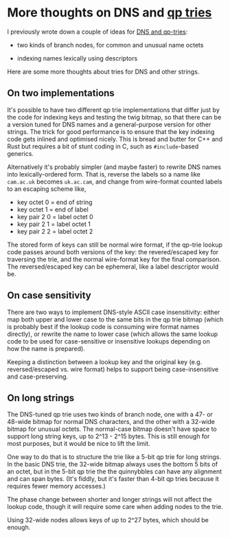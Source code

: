 More thoughts on DNS and [qp tries](https://dotat.at/prog/qp)
===================================

I previously wrote down a couple of ideas for [DNS and qp-tries](notes-dns.html):

  * two kinds of branch nodes, for common and unusual name octets

  * indexing names lexically using descriptors

Here are some more thoughts about tries for DNS and other strings.

On two implementations
----------------------

It's possible to have two different qp trie implementations that
differ just by the code for indexing keys and testing the twig bitmap,
so that there can be a version tuned for DNS names and a
general-purpose version for other strings. The trick for good
performance is to ensure that the key indexing code gets inlined and
optimised nicely. This is bread and butter for C++ and Rust but
requires a bit of stunt coding in C, such as `#include`-based
generics.

Alternatively it's probably simpler (and maybe faster) to rewrite DNS
names into lexically-ordered form. That is, reverse the labels so a
name like `cam.ac.uk` becomes `uk.ac.cam`, and change from wire-format
counted labels to an escaping scheme like,

  * key octet 0 = end of string
  * key octet 1 = end of label
  * key pair 2 0 = label octet 0
  * key pair 2 1 = label octet 1
  * key pair 2 2 = label octet 2

The stored form of keys can still be normal wire format, if the
qp-trie lookup code passes around both versions of the key: the
revered/escaped key for traversing the trie, and the normal
wire-format key for the final comparison. The reversed/escaped key can
be ephemeral, like a label descriptor would be.

On case sensitivity
-------------------

There are two ways to implement DNS-style ASCII case insensitivity:
either map both upper and lower case to the same bits in the qp trie
bitmap (which is probably best if the lookup code is consuming wire
format names directly), or rewrite the name to lower case (which
allows the same lookup code to be used for case-sensitive or
insensitive lookups depending on how the name is prepared).

Keeping a distinction between a lookup key and the original key
(e.g. reversed/escaped vs. wire format) helps to support being
case-insensitive and case-preserving.

On long strings
---------------

The DNS-tuned qp trie uses two kinds of branch node, one with a 47- or
48-wide bitmap for normal DNS characters, and the other with a 32-wide
bitmap for unusual octets. The normal-case bitmap doesn't have space
to support long string keys, up to 2^13 - 2^15 bytes. This is still
enough for most purposes, but it would be nice to lift the limit.

One way to do that is to structure the trie like a 5-bit qp trie for
long strings. In the basic DNS trie, the 32-wide bitmap always uses
the bottom 5 bits of an octet, but in the 5-bit qp trie the
the quinnybbles can have any alignment and can span bytes. (It's
fiddly, but it's faster than 4-bit qp tries because it requires fewer
memory accesses.)

The phase change between shorter and longer strings will not affect
the lookup code, though it will require some care when adding nodes to
the trie.

Using 32-wide nodes allows keys of up to 2^27 bytes, which should be
enough.

